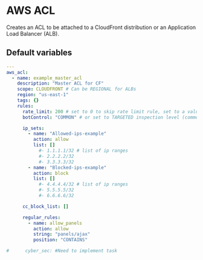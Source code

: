 # AWS ACL
Creates an ACL to be attached to a CloudFront distribution or an Application Load Balancer (ALB).

<!--TOC-->
<!--ENDTOC-->

<!--ROLEVARS-->
## Default variables
```yaml
---
aws_acl:
  - name: example_master_acl
    description: "Master ACL for CF"
    scope: CLOUDFRONT # Can be REGIONAL for ALBs
    region: "us-east-1"
    tags: {}
    rules:
      rate_limit: 200 # set to 0 to skip rate limit rule, set to a value to set how many requests to allow in period before blocking
      botControl: "COMMON" # or set to TARGETED inspection level (comment out to avoid addign rule)

      ip_sets:
        - name: "Allowed-ips-example"
          action: allow
          list: []
            #- 1.1.1.1/32 # list of ip ranges
            #- 2.2.2.2/32
            #- 3.3.3.3/32
        - name: "Blocked-ips-example"
          action: block
          list: []
            #- 4.4.4.4/32 # list of ip ranges
            #- 5.5.5.5/32
            #- 6.6.6.6/32

      cc_block_list: []

      regular_rules:
        - name: allow_panels
          action: allow
          string: "panels/ajax"
          position: "CONTAINS"

#      cyber_sec: #Need to implement task

```

<!--ENDROLEVARS-->
